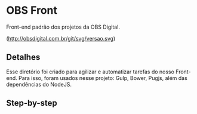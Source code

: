 # OBS Front
Front-end padrão dos projetos da OBS Digital.

(http://obsdigital.com.br/git/svg/versao.svg)

## Detalhes
Esse diretório foi criado para agilizar e automatizar tarefas do nosso Front-end. Para isso, foram usados nesse projeto: Gulp, Bower, Pugjs, além das dependências do NodeJS.

## Step-by-step
